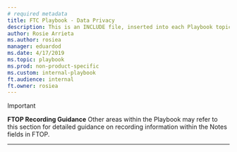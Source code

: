 ```yaml
---
# required metadata
title: FTC Playbook - Data Privacy
description: This is an INCLUDE file, inserted into each Playbook topic.
author: Rosie Arrieta  
ms.author: rosiea  
manager: eduardod
ms.date: 4/17/2019
ms.topic: playbook
ms.prod: non-product-specific
ms.custom: internal-playbook
ft.audience: internal
ft.owner: rosiea  
---
```

> [!IMPORTANT]
> **FTOP Recording Guidance**
> Other areas within the Playbook may refer to this section for detailed guidance on recording information within the Notes fields in FTOP.
***